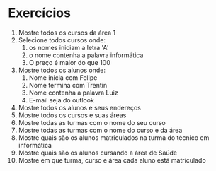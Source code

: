 # Exercícios

1. Mostre todos os cursos da área 1
2. Selecione todos cursos onde:
   1. os nomes iniciam a letra 'A'
   2. o nome contenha a palavra informática
   3. O preço é maior do que 100 
3. Mostre todos os alunos onde:
   1. Nome inicia com Felipe
   2. Nome termina com Trentin
   3. Nome contenha a palavra Luiz
   4. E-mail seja do outlook
4. Mostre todos os alunos e seus endereços
5. Mostre todos os cursos e suas áreas
6. Mostre todas as turmas com o nome do seu curso
7. Mostre todas as turmas com o nome do curso e da área
8. Mostre quais são os alunos matriculados na turma do técnico em informática
9. Mostre quais são os alunos cursando a área de Saúde
10. Mostre em que turma, curso e área cada aluno está matriculado
